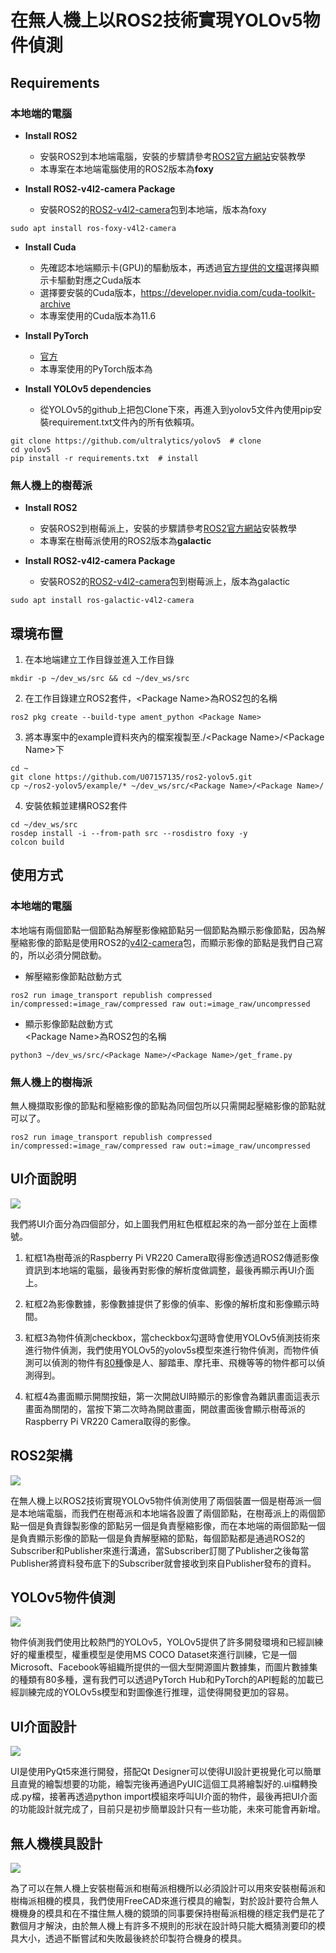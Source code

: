 # 在無人機上以ROS2技術實現YOLOv5物件偵測

## Requirements
### 本地端的電腦

* **Install ROS2**
    * 安裝ROS2到本地端電腦，安裝的步驟請參考[ROS2官方網站](https://docs.ros.org/en/foxy/Installation/Ubuntu-Development-Setup.html)安裝教學
    * 本專案在本地端電腦使用的ROS2版本為**foxy**

* **Install ROS2-v4l2-camera Package**
    * 安裝ROS2的[ROS2-v4l2-camera](https://index.ros.org/r/v4l2_camera/)包到本地端，版本為foxy
```
sudo apt install ros-foxy-v4l2-camera
```

* **Install Cuda**
    * 先確認本地端顯示卡(GPU)的驅動版本，再透過[官方提供的文檔](https://docs.nvidia.com/cuda/cuda-toolkit-release-notes/index.html)選擇與顯示卡驅動對應之Cuda版本
    * 選擇要安裝的Cuda版本，https://developer.nvidia.com/cuda-toolkit-archive
    * 本專案使用的Cuda版本為11.6

* **Install PyTorch**
    * [官方](https://pytorch.org/)
    * 本專案使用的PyTorch版本為

* **Install YOLOv5 dependencies**
    * 從YOLOv5的github上把包Clone下來，再進入到yolov5文件內使用pip安裝requirement.txt文件內的所有依賴項。
```
git clone https://github.com/ultralytics/yolov5  # clone
cd yolov5
pip install -r requirements.txt  # install
```

### 無人機上的樹莓派

* **Install ROS2**
    * 安裝ROS2到樹莓派上，安裝的步驟請參考[ROS2官方網站](https://docs.ros.org/en/foxy/Installation/Ubuntu-Development-Setup.html)安裝教學
    * 本專案在樹莓派使用的ROS2版本為**galactic**

* **Install ROS2-v4l2-camera Package**
    * 安裝ROS2的[ROS2-v4l2-camera](https://index.ros.org/r/v4l2_camera/)包到樹莓派上，版本為galactic
```
sudo apt install ros-galactic-v4l2-camera
```
## 環境布置

1. 在本地端建立工作目錄並進入工作目錄
```
mkdir -p ~/dev_ws/src && cd ~/dev_ws/src
```
2. 在工作目錄建立ROS2套件，&lt;Package Name&gt;為ROS2包的名稱
```
ros2 pkg create --build-type ament_python <Package Name>
```
3. 將本專案中的example資料夾內的檔案複製至./&lt;Package Name&gt;/&lt;Package Name&gt;下
```
cd ~
git clone https://github.com/U07157135/ros2-yolov5.git
cp ~/ros2-yolov5/example/* ~/dev_ws/src/<Package Name>/<Package Name>/
```
4. 安裝依賴並建構ROS2套件
```
cd ~/dev_ws/src
rosdep install -i --from-path src --rosdistro foxy -y
colcon build 
```

## 使用方式
### 本地端的電腦
本地端有兩個節點一個節點為解壓影像縮節點另一個節點為顯示影像節點，因為解壓縮影像的節點是使用ROS2的[v4l2-camera](https://index.ros.org/r/v4l2_camera/)包，而顯示影像的節點是我們自己寫的，所以必須分開啟動。
* 解壓縮影像節點啟動方式
```
ros2 run image_transport republish compressed in/compressed:=image_raw/compressed raw out:=image_raw/uncompressed
```
* 顯示影像節點啟動方式  
&lt;Package Name&gt;為ROS2包的名稱
```
python3 ~/dev_ws/src/<Package Name>/<Package Name>/get_frame.py
```
 
### 無人機上的樹梅派
無人機擷取影像的節點和壓縮影像的節點為同個包所以只需開起壓縮影像的節點就可以了。
```
ros2 run image_transport republish compressed in/compressed:=image_raw/compressed raw out:=image_raw/uncompressed
```


## UI介面說明    
![](https://i.imgur.com/oc7veKg.jpg)

我們將UI介面分為四個部分，如上圖我們用紅色框框起來的為一部分並在上面標號。
1. 紅框1為樹苺派的Raspberry Pi VR220 Camera取得影像透過ROS2傳遞影像資訊到本地端的電腦，最後再對影像的解析度做調整，最後再顯示再UI介面上。
    
2. 紅框2為影像數據，影像數據提供了影像的偵率、影像的解析度和影像顯示時間。

3. 紅框3為物件偵測checkbox，當checkbox勾選時會使用YOLOv5偵測技術來進行物件偵測，我們使用YOLOv5的yolov5s模型來進行物件偵測，而物件偵測可以偵測的物件有[80種](https://cocodataset.org/#explore)像是人、腳踏車、摩托車、飛機等等的物件都可以偵測得到。
4. 紅框4為畫面顯示開關按鈕，第一次開啟UI時顯示的影像會為雜訊畫面這表示畫面為關閉的，當按下第二次時為開啟畫面，開啟畫面後會顯示樹苺派的Raspberry Pi VR220 Camera取得的影像。
    
## ROS2架構

![](https://github.com/U07157135/ros2-yolov5/blob/main/img/ROS2.gif)

在無人機上以ROS2技術實現YOLOv5物件偵測使用了兩個裝置一個是樹苺派一個是本地端電腦，而我們在樹苺派和本地端各設置了兩個節點，在樹苺派上的兩個節點一個是負責錄製影像的節點另一個是負責壓縮影像，而在本地端的兩個節點一個是負責顯示影像的節點一個是負責解壓縮的節點，每個節點都是通過ROS2的Subscriber和Publisher來進行溝通，當Subscriber訂閱了Publisher之後每當Publisher將資料發布底下的Subscriber就會接收到來自Publisher發布的資料。
    
## YOLOv5物件偵測
![](https://i.imgur.com/3TCFnxi.jpg)

物件偵測我們使用比較熱門的YOLOv5，YOLOv5提供了許多開發環境和已經訓練好的權重模型，權重模型是使用MS COCO Dataset來進行訓練，它是一個Microsoft、Facebook等組織所提供的一個大型開源圖片數據集，而圖片數據集的種類有80多種，還有我們可以透過PyTorch Hub和PyTorch的API輕鬆的加載已經訓練完成的YOLOv5s模型和對圖像進行推理，這使得開發更加的容易。


## UI介面設計  
![](https://i.imgur.com/sALGlaT.png)

UI是使用PyQt5來進行開發，搭配Qt Designer可以使得UI設計更視覺化可以簡單且直覺的繪製想要的功能，繪製完後再通過PyUIC這個工具將繪製好的.ui檔轉換成.py檔，接著再透過python import模組來呼叫UI介面的物件，最後再把UI介面的功能設計就完成了，目前只是初步簡單設計只有一些功能，未來可能會再新增。
    
## 無人機模具設計
![](https://i.imgur.com/Vw2PUr7.png)

為了可以在無人機上安裝樹莓派和樹莓派相機所以必須設計可以用來安裝樹莓派和樹梅派相機的模具，我們使用FreeCAD來進行模具的繪製，對於設計要符合無人機機身的模具和在不擋住無人機的鏡頭的同事要保持樹莓派相機的穩定我們是花了數個月才解決，由於無人機上有許多不規則的形狀在設計時只能大概猜測要印的模具大小，透過不斷嘗試和失敗最後終於印製符合機身的模具。